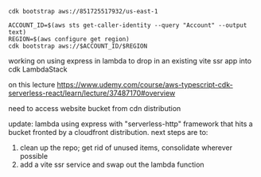 ```shell
cdk bootstrap aws://851725517932/us-east-1
```

```shell
ACCOUNT_ID=$(aws sts get-caller-identity --query "Account" --output text)
REGION=$(aws configure get region)
cdk bootstrap aws://$ACCOUNT_ID/$REGION
```

working on using express in lambda to drop in an existing vite ssr app into cdk LambdaStack

on this lecture https://www.udemy.com/course/aws-typescript-cdk-serverless-react/learn/lecture/37487170#overview

need to access website bucket from cdn distribution

update: lambda using express with "serverless-http" framework that hits a bucket fronted by a cloudfront distribution.
next steps are to:

1. clean up the repo; get rid of unused items, consolidate wherever possible
2. add a vite ssr service and swap out the lambda function
